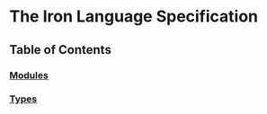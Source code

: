 # The Iron Language Specification

## Table of Contents

### [Modules](./modules.md)

### [Types](./types.md)
